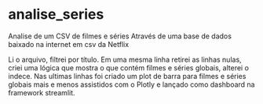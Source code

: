 # analise_series
Analise de um CSV de filmes e séries
Através de uma base de dados baixado na internet em csv da Netflix

Li o arquivo, filtrei por título. Em uma mesma linha retirei as linhas nulas, criei uma lógica que mostra o que contém filmes e séries globais, alterei o indece.
Nas ultimas linhas foi criado um plot de barra para filmes e séries globais mais e menos assistidos com o Plotly
e lançado como dashboard na framework streamlit.
